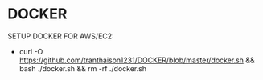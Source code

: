 # DOCKER

SETUP DOCKER FOR AWS/EC2: 
+ curl -O https://github.com/tranthaison1231/DOCKER/blob/master/docker.sh && bash ./docker.sh && rm -rf ./docker.sh
